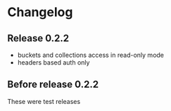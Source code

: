 # Changelog

## Release 0.2.2
- buckets and collections access in read-only mode
- headers based auth only

## Before release 0.2.2
These were test releases 
